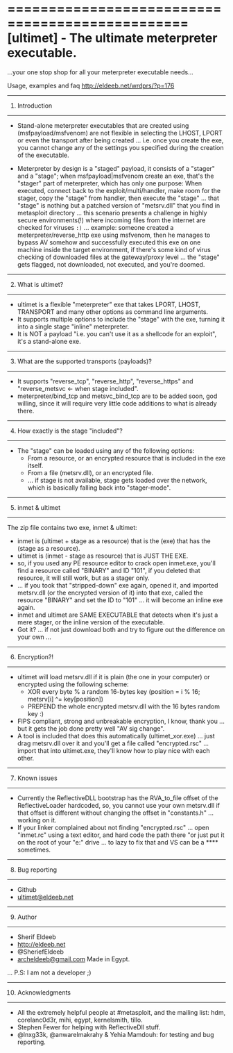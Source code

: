 ================================================
[ultimet] - The ultimate meterpreter executable.
================================================
  ...your one stop shop for all your
              meterpreter executable needs...

Usage, examples and faq http://eldeeb.net/wrdprs/?p=176

---------------
1. Introduction
---------------
  - Stand-alone meterpreter executables that are created using (msfpayload/msfvenom) are not flexible in selecting the LHOST, LPORT or even the transport after being created ... i.e. once you create the exe, you cannot change any of the settings you specified during the creation of the executable.

  - Meterpreter by design is a "staged" payload, it consists of a "stager" and a "stage"; when msfpayload|msfvenom create an exe, that's the "stager" part of meterpreter, which has only one purpose: When executed, connect back to the exploit/multi/handler, make room for the stager, copy the "stage" from handler, then execute the "stage" ... that "stage" is nothing but a patched version of "metsrv.dll" that you find in metasploit directory ... this scenario presents a challenge in highly secure environments(!) where incoming files from the internet are checked for viruses `:)` ...  example: someone created a meterpreter/reverse_http exe using msfvenom, then he manages to bypass AV somehow and successfully executed this exe on one machine inside the target environment, if there's some kind of virus checking of downloaded files at the gateway/proxy level ... the "stage" gets flagged, not downloaded, not executed, and you're doomed.

-------------------
2. What is ultimet?
-------------------
  - ultimet is a flexible "meterpreter" exe that takes LPORT, LHOST, TRANSPORT and many other options as command line arguments.
  - It supports multiple options to include the "stage" with the exe, turning it into a single stage "inline" meterpreter.
  - It is NOT a payload "i.e. you can't use it as a shellcode for an exploit", it's a stand-alone exe.

------------------------------------------------
3. What are the supported transports (payloads)? 
------------------------------------------------
- It supports "reverse_tcp", "reverse_http", "reverse_https" and "reverse_metsvc <- when stage included". 
- meterpreter/bind_tcp and metsvc_bind_tcp are to be added soon, god willing, since it will require very little code additions to what is already there.

---------------------------------------
4. How exactly is the stage "included"? 
---------------------------------------
- The "stage" can be loaded using any of the following options:
  - From a resource, or an encrypted resource that is included in the exe itself.
  - From a file (metsrv.dll), or an encrypted file.
  - ... if stage is not available, stage gets loaded over the network, which is basically falling back into "stager-mode".

------------------
5. inmet & ultimet 
------------------
The zip file contains two exe, inmet & ultimet:
- inmet is (ultimet + stage as a resource) that is the (exe) that has the (stage as a resource).
- ultimet is (inmet - stage as resource) that is JUST THE EXE.
- so, if you used any PE resource editor to crack open inmet.exe, you'll find a resource called "BINARY" and ID "101", if you deleted that resource, it will still work, but as a stager only.
- ... if you took that "stripped-down" exe again, opened it, and imported metsrv.dll (or the encrypted version of it)  into that exe, called the resource "BINARY" and set the ID to "101" ... it will become an inline exe again.
- inmet and ultimet are SAME EXECUTABLE that detects when it's just a mere stager, or the inline version of the executable.
- Got it? ... if not just download both and try to figure out the difference on your own ...

---------------
6. Encryption?! 
---------------
- ultimet will load metsrv.dll if it is plain (the one in your computer) or encrypted using the following scheme:
    - XOR every byte % a random 16-bytes key (position = i % 16; metsrv[i] ^=  key[position])
    - PREPEND the whole encrypted metsrv.dll with the 16 bytes random key :)
- FIPS compliant, strong and unbreakable encryption, I know, thank you ... but it gets the job done pretty well "AV sig change".
- A tool is included that does this automatically (ultimet_xor.exe) ... just drag metsrv.dll over it and you'll get a file called "encrypted.rsc" ... import that into ultimet.exe, they'll know how to play nice with each other.

---------------
7. Known issues 
---------------
- Currently the ReflectiveDLL bootstrap has the RVA_to_file offset of the ReflectiveLoader  hardcoded, so, you cannot use your own metsrv.dll if that offset is different without changing the offset in "constants.h" ... working on it.
- If your linker complained about not finding "encrypted.rsc" ... open "inmet.rc" using a text editor, and hard code the path there "or just put it on the root of your "e:\" drive ... to lazy to fix that and VS can be a **** sometimes.

----------------
8. Bug reporting 
----------------
- Github
- ultimet@eldeeb.net

---------
9. Author 
---------
- Sherif Eldeeb
- http://eldeeb.net
- @SheriefEldeeb
- archeldeeb@gmail.com
Made in Egypt.

... P.S: I am not a developer ;)

-------------------
10. Acknowledgments
-------------------
- All the extremely helpful people at #metasploit, and the mailing list:
hdm, corelanc0d3r, mihi, egypt, kernelsmith, tillo.
- Stephen Fewer for helping with ReflectiveDll stuff.
- @lnxg33k, @anwarelmakrahy & Yehia Mamdouh: for testing and bug reporting.



